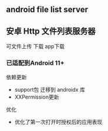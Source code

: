 ## android file list server
## 安卓 Http 文件列表服务器 
可文件上传 下载 app下载

### 已适配到Android 11+

依赖更新
- support包 迁移到 androidx 库
- XXPermission更新

优化
- 优化了第一次打开时授权后的应用表现

